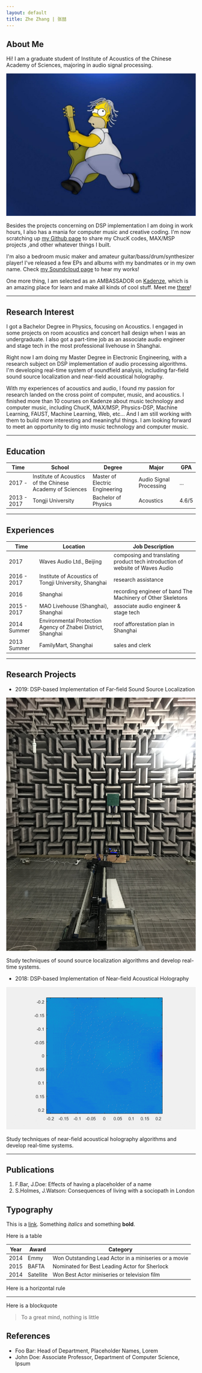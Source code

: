 ```yaml
---
layout: default
title: Zhe Zhang | 张喆
---
```


## About Me

Hi! I am a graduate student of Institute of Acoustics of the Chinese Academy of Sciences, majoring in audio signal processing.

<img class="profile-picture" src="homer.jpg">

Besides the projects concerning on DSP implementation I am doing in work hours, I also has a mania for computer music and creative coding. I'm now scratching up [my Github page](https://github.com/Paranoid2droid) to share my ChucK codes, MAX/MSP projects ,and other whatever things I built.

I'm also a bedroom music maker and amateur guitar/bass/drum/synthesizer player! I've released a few EPs and albums with my bandmates or in my own name. Check [my Soundcloud page](https://soundcloud.com/paranoid2droid) to hear my works!

One more thing, I am selected as an AMBASSADOR on [Kadenze](https://www.kadenze.com/), which is an amazing place for learn and make all kinds of cool stuff. Meet me [there](https://www.kadenze.com/users/zhe-zhang)!

---

## Research Interest

I got a Bachelor Degree in Physics, focusing on Acoustics. I engaged in some projects on room acoustics and concert hall design when I was an undergraduate. I also got a part-time job as an associate audio engineer and stage tech in the most professional livehouse in Shanghai. 

Right now I am doing my Master Degree in Electronic Engineering, with a research subject on DSP implementation of audio processing algorithms. I'm developing real-time system of soundfield analysis, including far-field sound source localization and near-field acoustical holography. 

With my experiences of acoustics and audio, I found my passion for research landed on the cross point of computer, music, and acoustics. I finished more than 10 courses on Kadenze about music technology and computer music, including ChucK, MAX/MSP, Physics-DSP, Machine Learning, FAUST, Machine Learning, Web, etc... And I am still working with them to build more interesting and meaningful things. I am looking forward to meet an opportunity to dig into music technology and computer music.

---

## Education

Time      | School                                                    | Degree                         | Major     | GPA
----------|-----------------------------------------------------------|--------------------------------|-----------|------ 
2017 -      | Institute of Acoustics of the Chinese Academy of Sciences | Master of Electric Engineering | Audio Signal Processing | ...
2013 - 2017 | Tongji University                                         | Bachelor of Physics            | Acoustics | 4.6/5 

---

## Experiences

Time      | Location                  | Job Description                  
----------|---------------------------|------------------
2017       | Waves Audio Ltd., Beijing | composing and translating product tech introduction of website of Waves Audio
2016 - 2017 | Institute of Acoustics of Tongji University, Shanghai | research assistance
2016       | Shanghai | recording engineer of band The Machinery of Other Skeletons 
2015 - 2017 | MAO Livehouse (Shanghai), Shanghai | associate audio engineer & stage tech
2014 Summer | Environmental Protection Agency of Zhabei District, Shanghai | roof afforestation plan in Shanghai
2013 Summer | FamilyMart, Shanghai | sales and clerk

---

## Research Projects

* 2019: DSP-based Implementation of Far-field Sound Source Localization
<img class="project-picture" src="research_1.jpg">

Study techniques of sound source localization algorithms and develop real-time systems.
<br>

* 2018: DSP-based Implementation of Near-field Acoustical Holography
<img class="project-picture" src="research_2.gif">

Study techniques of near-field acoustical holography algorithms and develop real-time systems.

---

## Publications

1. F.Bar, J.Doe: Effects of having a placeholder of a name
2. S.Holmes, J.Watson: Consequences of living with a sociopath in London

## Typography

This is a [link](http://google.com). Something *italics* and something **bold**.

Here is a table

Year | Award | Category
-----|-------|--------
2014 | Emmy  | Won Outstanding Lead Actor in a miniseries or a movie
2015 | BAFTA | Nominated for Best Leading Actor for Sherlock
2014 | Satellite | Won Best Actor miniseries or television film

Here is a horizontal rule

---

Here is a blockquote

> To a great mind, nothing is little

## References

* Foo Bar: Head of Department, Placeholder Names, Lorem
* John Doe: Associate Professor, Department of Computer Science, Ipsum
